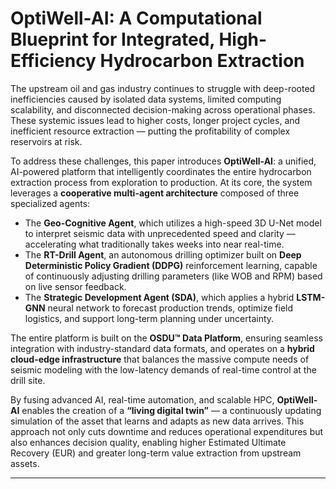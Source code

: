 # OptiWell-AI: A Computational Blueprint for Integrated, High-Efficiency Hydrocarbon Extraction

The upstream oil and gas industry continues to struggle with deep-rooted inefficiencies caused by isolated data systems, limited computing scalability, and disconnected decision-making across operational phases. These systemic issues lead to higher costs, longer project cycles, and inefficient resource extraction — putting the profitability of complex reservoirs at risk.

To address these challenges, this paper introduces **OptiWell-AI**: a unified, AI-powered platform that intelligently coordinates the entire hydrocarbon extraction process from exploration to production. At its core, the system leverages a **cooperative multi-agent architecture** composed of three specialized agents:

* The **Geo-Cognitive Agent**, which utilizes a high-speed 3D U-Net model to interpret seismic data with unprecedented speed and clarity — accelerating what traditionally takes weeks into near real-time.
* The **RT-Drill Agent**, an autonomous drilling optimizer built on **Deep Deterministic Policy Gradient (DDPG)** reinforcement learning, capable of continuously adjusting drilling parameters (like WOB and RPM) based on live sensor feedback.
* The **Strategic Development Agent (SDA)**, which applies a hybrid **LSTM-GNN** neural network to forecast production trends, optimize field logistics, and support long-term planning under uncertainty.

The entire platform is built on the **OSDU™ Data Platform**, ensuring seamless integration with industry-standard data formats, and operates on a **hybrid cloud-edge infrastructure** that balances the massive compute needs of seismic modeling with the low-latency demands of real-time control at the drill site.

By fusing advanced AI, real-time automation, and scalable HPC, **OptiWell-AI** enables the creation of a **“living digital twin”** — a continuously updating simulation of the asset that learns and adapts as new data arrives. This approach not only cuts downtime and reduces operational expenditures but also enhances decision quality, enabling higher Estimated Ultimate Recovery (EUR) and greater long-term value extraction from upstream assets.

***

